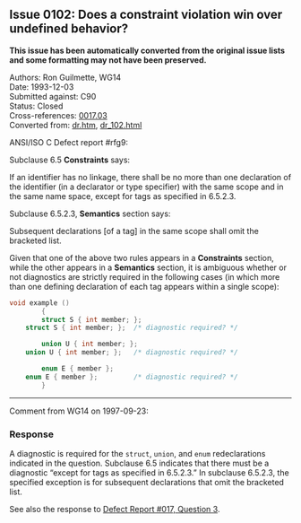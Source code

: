 ## Issue 0102: Does a constraint violation win over undefined behavior?

**This issue has been automatically converted from the original issue lists and some formatting may not have been preserved.**

Authors: Ron Guilmette, WG14  
Date: 1993-12-03  
Submitted against: C90  
Status: Closed  
Cross-references: [0017.03](issue0017.03.md)  
Converted from: [dr.htm](https://www.open-std.org/jtc1/sc22/wg14/www/docs/dr.htm), [dr_102.html](https://www.open-std.org/jtc1/sc22/wg14/www/docs/dr_102.html)

ANSI/ISO C Defect report #rfg9:

Subclause 6.5 **Constraints** says:

If an identifier has no linkage, there shall be no more than one declaration of
the identifier (in a declarator or type specifier) with the same scope and in
the same name space, except for tags as specified in 6.5.2.3.

Subclause 6.5.2.3, **Semantics** section says:

Subsequent declarations \[of a tag] in the same scope shall omit the bracketed
list.

Given that one of the above two rules appears in a **Constraints** section,
while the other appears in a **Semantics** section, it is ambiguous whether or
not diagnostics are strictly required in the following cases (in which more than
one defining declaration of each tag appears within a single scope):

```c
void example ()
        {
        struct S { int member; };
 	struct S { int member; };  /* diagnostic required? */

        union U { int member; };
 	union U { int member; };   /* diagnostic required? */

        enum E { member };
 	enum E { member };         /* diagnostic required? */
        }
```

---

Comment from WG14 on 1997-09-23:

### Response

A diagnostic is required for the `struct`, `union`, and `enum` redeclarations
indicated in the question. Subclause 6.5 indicates that there must be a
diagnostic “except for tags as specified in 6.5.2.3.” In subclause 6.5.2.3, the
specified exception is for subsequent declarations that omit the bracketed list.

See also the response to [Defect Report #017, Question 3](issue0017.03.md).
